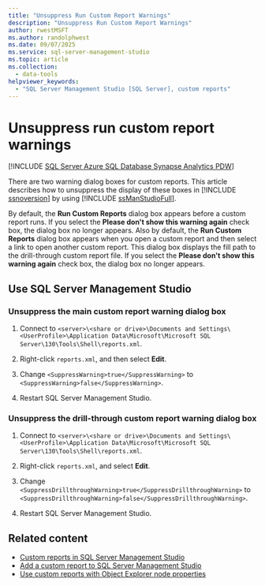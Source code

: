 ```yaml
---
title: "Unsuppress Run Custom Report Warnings"
description: "Unsuppress Run Custom Report Warnings"
author: rwestMSFT
ms.author: randolphwest
ms.date: 09/07/2025
ms.service: sql-server-management-studio
ms.topic: article
ms.collection:
  - data-tools
helpviewer_keywords:
  - "SQL Server Management Studio [SQL Server], custom reports"
---
```

# Unsuppress run custom report warnings

[!INCLUDE [SQL Server Azure SQL Database Synapse Analytics PDW](../includes/applies-to-version/sql-asdb-asdbmi-asa-pdw.md)]

There are two warning dialog boxes for custom reports. This article describes how to unsuppress the display of these boxes in [!INCLUDE [ssnoversion](../includes/ssnoversion-md.md)] by using [!INCLUDE [ssManStudioFull](../includes/ssmanstudiofull-md.md)].

By default, the **Run Custom Reports** dialog box appears before a custom report runs. If you select the **Please don't show this warning again** check box, the dialog box no longer appears. Also by default, the **Run Custom Reports** dialog box appears when you open a custom report and then select a link to open another custom report. This dialog box displays the fill path to the drill-through custom report file. If you select the **Please don't show this warning again** check box, the dialog box no longer appears.

<a id="SSMSProcedure"></a>

## Use SQL Server Management Studio

### Unsuppress the main custom report warning dialog box

1. Connect to `<server>\<share or drive>\Documents and Settings\<UserProfile>\Application Data\Microsoft\Microsoft SQL Server\130\Tools\Shell\reports.xml`.

1. Right-click `reports.xml`, and then select **Edit**.

1. Change `<SuppressWarning>true</SuppressWarning>` to `<SuppressWarning>false</SuppressWarning>`.

1. Restart SQL Server Management Studio.

### Unsuppress the drill-through custom report warning dialog box

1. Connect to `<server>\<share or drive>\Documents and Settings\<UserProfile>\Application Data\Microsoft\Microsoft SQL Server\130\Tools\Shell\reports.xml`.

1. Right-click `reports.xml`, and select **Edit**.

1. Change `<SuppressDrillthroughWarning>true</SuppressDrillthroughWarning>` to `<SuppressDrillthroughWarning>false</SuppressDrillthroughWarning>`.

1. Restart SQL Server Management Studio.

## Related content

- [Custom reports in SQL Server Management Studio](custom-reports-in-management-studio.md)
- [Add a custom report to SQL Server Management Studio](add-a-custom-report-to-management-studio.md)
- [Use custom reports with Object Explorer node properties](use-custom-reports-with-object-explorer-node-properties.md)
